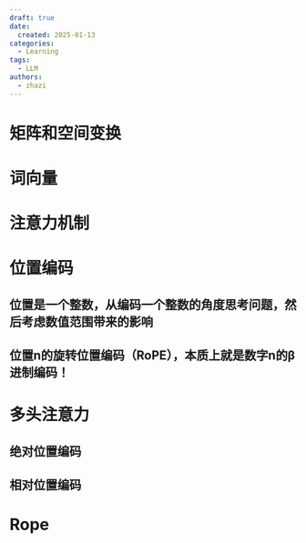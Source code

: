 ```yaml
---
draft: true
date:
  created: 2025-01-13
categories:
  - Learning
tags:
  - LLM
authors:
  - zhazi
---
```


# 矩阵和空间变换
# 词向量
# 注意力机制
# 位置编码
## 位置是一个整数，从编码一个整数的角度思考问题，然后考虑数值范围带来的影响
## 位置n的旋转位置编码（RoPE），本质上就是数字n的β进制编码！
# 多头注意力
## 绝对位置编码
## 相对位置编码
# Rope

